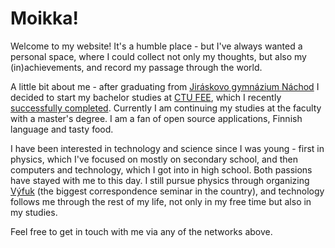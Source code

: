 ---
---

# Moikka!
Welcome to my website! It's a humble place - but I've always wanted a personal space, where I could collect not only my thoughts, but also my (in)achievements, and record my passage through the world.

A little bit about me - after graduating from [Jiráskovo gymnázium Náchod](https://www.gymnachod.cz/) I decided to start my bachelor studies at [CTU FEE](https://fel.cvut.cz), which I recently [successfully completed](http://hdl.handle.net/10467/108647). Currently I am continuing my studies at the faculty with a master's degree. I am a fan of open source applications, Finnish language and tasty food.

I have been interested in technology and science since I was young - first in physics, which I've focused on mostly on secondary school, and then computers and technology, which I got into in high school. Both passions have stayed with me to this day. I still pursue physics through organizing [Výfuk](https://vyfuk.org) (the biggest correspondence seminar in the country), and technology follows me through the rest of my life, not only in my free time but also in my studies.

Feel free to get in touch with me via any of the networks above.